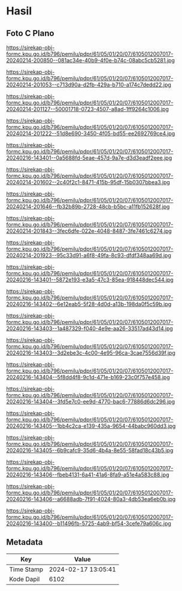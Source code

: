 # Hasil

## Foto C Plano

https://sirekap-obj-formc.kpu.go.id/b796/pemilu/pdpr/61/05/01/20/07/6105012007017-20240214-200850--081ac34e-40b9-4f0e-b74c-08abc5cb5281.jpg

https://sirekap-obj-formc.kpu.go.id/b796/pemilu/pdpr/61/05/01/20/07/6105012007017-20240214-201053--c713d90a-d2fb-429a-b710-a174c7dedd22.jpg

https://sirekap-obj-formc.kpu.go.id/b796/pemilu/pdpr/61/05/01/20/07/6105012007017-20240214-201127--50001718-0723-4507-a8ad-1ff9264c1006.jpg

https://sirekap-obj-formc.kpu.go.id/b796/pemilu/pdpr/61/05/01/20/07/6105012007017-20240214-201222--51d8e690-3450-4f05-bd55-ee2692769ce4.jpg

https://sirekap-obj-formc.kpu.go.id/b796/pemilu/pdpr/61/05/01/20/07/6105012007017-20240216-143401--0a5688fd-5eae-457d-9a7e-d3d3eadf2eee.jpg

https://sirekap-obj-formc.kpu.go.id/b796/pemilu/pdpr/61/05/01/20/07/6105012007017-20240214-201602--2c40f2c1-8471-415b-95df-15b0307bbea3.jpg

https://sirekap-obj-formc.kpu.go.id/b796/pemilu/pdpr/61/05/01/20/07/6105012007017-20240214-201646--fb32b89b-2728-48cb-b5bc-a11fb152628f.jpg

https://sirekap-obj-formc.kpu.go.id/b796/pemilu/pdpr/61/05/01/20/07/6105012007017-20240214-201843--3fec6dfe-022e-4048-8487-3fe7461c6274.jpg

https://sirekap-obj-formc.kpu.go.id/b796/pemilu/pdpr/61/05/01/20/07/6105012007017-20240214-201923--95c33d91-a6f8-49fa-8c93-dfdf348aa69d.jpg

https://sirekap-obj-formc.kpu.go.id/b796/pemilu/pdpr/61/05/01/20/07/6105012007017-20240216-143401--5872e193-e3a5-47c3-85ea-918448dec544.jpg

https://sirekap-obj-formc.kpu.go.id/b796/pemilu/pdpr/61/05/01/20/07/6105012007017-20240216-143402--6e12eab5-5f28-4d0d-a13b-198da0f5c59b.jpg

https://sirekap-obj-formc.kpu.go.id/b796/pemilu/pdpr/61/05/01/20/07/6105012007017-20240216-143403--1a487329-f040-4e9e-aa26-33517ad43d14.jpg

https://sirekap-obj-formc.kpu.go.id/b796/pemilu/pdpr/61/05/01/20/07/6105012007017-20240216-143403--3d2ebe3c-4c00-4e95-96ca-3cae7556d39f.jpg

https://sirekap-obj-formc.kpu.go.id/b796/pemilu/pdpr/61/05/01/20/07/6105012007017-20240216-143404--5f8dd4f8-9c1d-471e-b169-23c0f757e458.jpg

https://sirekap-obj-formc.kpu.go.id/b796/pemilu/pdpr/61/05/01/20/07/6105012007017-20240216-143404--3fd5e7c0-ee9d-4770-bac6-77886d6dc296.jpg

https://sirekap-obj-formc.kpu.go.id/b796/pemilu/pdpr/61/05/01/20/07/6105012007017-20240216-143405--1bb4c2ca-e139-435a-9654-44babc960dd3.jpg

https://sirekap-obj-formc.kpu.go.id/b796/pemilu/pdpr/61/05/01/20/07/6105012007017-20240216-143405--6b9cafc9-35d6-4b4a-8e55-58fad18c43b5.jpg

https://sirekap-obj-formc.kpu.go.id/b796/pemilu/pdpr/61/05/01/20/07/6105012007017-20240216-143406--fbeb4131-6a41-41a6-8fa9-a51e4a583c88.jpg

https://sirekap-obj-formc.kpu.go.id/b796/pemilu/pdpr/61/05/01/20/07/6105012007017-20240216-143406--a6688adb-7f91-4024-80a3-4db53ea6eb0b.jpg

https://sirekap-obj-formc.kpu.go.id/b796/pemilu/pdpr/61/05/01/20/07/6105012007017-20240216-143400--b11496fb-5725-4ab9-bf54-3cefe79a606c.jpg


## Metadata

| Key        | Value               |
| ---------- | ------------------- |
| Time Stamp | 2024-02-17 13:05:41 |
| Kode Dapil | 6102                |



